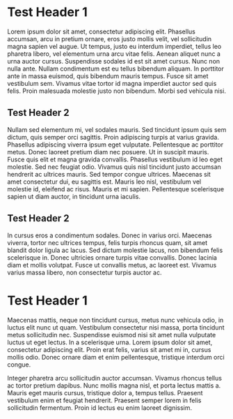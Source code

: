 # Test Header 1
Lorem ipsum dolor sit amet, consectetur adipiscing elit. Phasellus accumsan, 
arcu in pretium ornare, eros justo mollis velit, vel sollicitudin magna sapien 
vel augue. Ut tempus, justo eu interdum imperdiet, tellus leo pharetra libero, 
vel elementum urna arcu vitae felis. Aenean aliquet nunc a urna auctor cursus. 
Suspendisse sodales id est sit amet cursus. Nunc non nulla ante. Nullam 
condimentum est eu tellus bibendum aliquam. In porttitor ante in massa euismod, 
quis bibendum mauris tempus. Fusce sit amet vestibulum sem. Vivamus vitae tortor
id magna imperdiet auctor sed quis felis. Proin malesuada molestie justo non bibendum.
Morbi sed vehicula nisi.

## Test Header 2

Nullam sed elementum mi, vel sodales mauris. Sed tincidunt ipsum quis sem dictum,
quis semper orci sagittis. Proin adipiscing turpis at varius gravida. Phasellus
adipiscing viverra ipsum eget vulputate. Pellentesque ac porttitor metus. Donec
laoreet pretium diam nec posuere. Ut in suscipit mauris. Fusce quis elit et magna
gravida convallis. Phasellus vestibulum id leo eget molestie. Sed nec feugiat odio.
Vivamus quis nisl tincidunt justo accumsan hendrerit ac ultrices mauris. Sed tempor
congue ultrices. Maecenas sit amet consectetur dui, eu sagittis est. Mauris leo
nisl, vestibulum vel molestie id, eleifend ac risus. Mauris et mi sapien.
Pellentesque scelerisque sapien ut diam auctor, in tincidunt urna iaculis.

Test Header 2
-------------

In cursus eros a condimentum sodales. Donec in varius orci. Maecenas viverra,
tortor nec ultrices tempus, felis turpis rhoncus quam, sit amet blandit dolor
ligula ac lacus. Sed dictum molestie lacus, non bibendum felis scelerisque in.
Donec ultricies ornare turpis vitae convallis. Donec lacinia diam et mollis 
volutpat. Fusce ut convallis metus, ac laoreet est. Vivamus varius massa libero,
non consectetur turpis auctor ac.

Test Header 1
=============

Maecenas mattis, neque non tincidunt cursus, metus nunc vehicula odio, in luctus
 elit nunc ut quam. Vestibulum consectetur nisi massa, porta tincidunt metus
 sollicitudin nec. Suspendisse euismod nisi sit amet nulla vulputate luctus ut
 eget lectus. In a scelerisque urna. Lorem ipsum dolor sit amet, consectetur
 adipiscing elit. Proin erat felis, varius sit amet mi in, cursus mollis odio.
 Donec ornare diam et enim pellentesque, tristique interdum orci congue.

Integer pharetra arcu sollicitudin auctor accumsan. Vivamus rhoncus tellus ac
tortor pretium dapibus. Nunc mollis magna nisl, et porta lectus mattis a. Mauris
eget mauris cursus, tristique dolor a, tempus tellus. Praesent vestibulum enim
et feugiat hendrerit. Praesent semper lorem in felis sollicitudin fermentum.
Proin id lectus eu enim laoreet dignissim. 